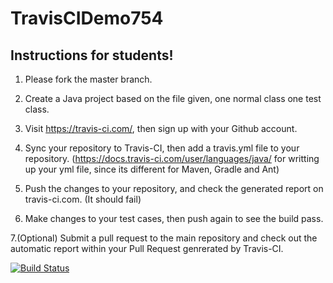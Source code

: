# TravisCIDemo754

## Instructions for students!

1. Please fork the master branch.

2. Create a Java project based on the file given, one normal class one test class.

3. Visit https://travis-ci.com/, then sign up with your Github account.

4. Sync your repository to Travis-CI, then add a travis.yml file to your repository. (https://docs.travis-ci.com/user/languages/java/ for writting up your yml file, since its different for Maven, Gradle and Ant)

5. Push the changes to your repository, and check the generated report on travis-ci.com. (It should fail)

6. Make changes to your test cases, then push again to see the build pass.

7.(Optional) Submit a pull request to the main repository and check out the automatic report within your Pull Request genrerated by Travis-CI.

[![Build Status](https://travis-ci.com/malithp/TravisCIDemo754.svg?branch=master)](https://travis-ci.com/malithp/TravisCIDemo754)
